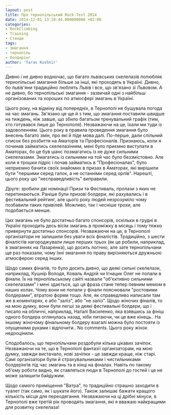 ```yaml
---
layout: post
title: Про тернопільський Rock-Test 2014
date: 2014-12-01 13:10:44.000000000 +02:00
categories:
- RockClimbing
- Training
- Стенди
tags:
- змагання
- тернопіль
- болдерінг
author: 'Taras Kushnir'
---
```


Дивно і не дивно водночас, що багато львівських скелелазів полюбляє тернопільські змагання більше за інші, які проходять в Україні. Дивно, бо львів'яни традиційно люблять Львів і все, що зв'язано зі Львовом. А не дивно, бо тернопільські змагання - зазвичай одні з найбільш організованих та хороших по атмосфері змагань в Україні.

<!--more-->

Цього року, на відміну від попередніх, в Тернополі не бушувала погода на час змагань. Зв'язано це ще й з тим, що змагання поставили швидше на тиждень, ніж завше, що збило багатьом тренувальний графік (тим, хто готувався лише до Тернополя). Незважаючи на це, їхали ми туди із задоволенням. Цього року в правила проведення змагання було внесень багато змін, про які й піде мова далі. По-перше, дали спільний список без розбиття на Аматорів та Професіоналів. Признаюсь, коли я починав займатись скелелазінням, мені було приємно виступати в Аматорах, бо це був шанс позмагатись із не дуже сильними скелелазами. Змагатись із сильними на той час було беззмістовно. Але коли я трошки підріс і почав займатись в "Професіоналах", було неприємно бачити своїх знайомих в призах в Аматорах, які вирішили бути "першими серед галок, а не останніми серед орлів". Нарешті, цього року цю "несправедливість" виправили.

Друге: зробили дві номінації Призи та Фестиваль, пролази з яких не перетинаються. Раніше були призові болдери, які рахувались і в фестивальний рейтинг, але цього року людей незрозуміло чому позбавили таких привілей. Можливо, так і чесніше трохи, але подобається менше.

Цих змагань не було достатньо багато спонсорів, оскільки в грудні в Україні проходить десь вісім змагань в проміжку в місяць і тому тяжко привернути достатньо спонсорів. Незважаючи на це, в Тернополі організатори не залишили без уваги всіх фіналістів. Традиційно, з шести фіналістів нагороджували лише перших трьох (як це робили, наприклад, в змаганнях на Лазаренка), що досить логічно, але зате тернопільчани ще раз показали, чому їхні змагання по праву вирізняються дружньою атмосферою серед інших.

Щодо самих фіналів, то було досить дивно, що деякі сильні скелелази, наприклад, Кушнір Володя, Коваль Андрій чи Ігнацик Олег не попали в фінали. Їх на тернопільському сайті назвали "об'єктивно сильними скелелазами" і мені здається, що ця фраза стане тепер певним мемом в наших колах. Чому вони не попали у фінали пояснювали "ростовими болдерами", втратою форми тощо. Але, як справедливо написали там же в коментарях, є або "заліз", або "не заліз". Щодо жіночих фіналів, то на мою думку, вони були легші за деякі фестивальні болдери, що і писало на обличчі, наприклад, Наталі Василенко, яка взявшись за фініш одного болдера оглянулась назад, ніби питаючи, чи це вже кінець.. На іншому жіночому фінальному болдеру взагалі можна було постояти із опущеними руками і відпочити.. No comments. Цього року жінок недооцінили.

Сподобалось, що тернопільчани роздобули кілька цікавих зачіпок. Незважаючи на те, що в Тернополі фантазії організаторам, на мою думку, завжди вистачало, нові зачіпки - це завжди краще, ніж старі. Самі організатори були й страхувальниками і чистильниками болдерінгів під час змагань та в кінці на фіналах. Навіть по такому об'єму роботи видно, як ставляться люди в Тернополі до гостей і це не може залишити байдужим.

Щодо самого приміщення "Ватра", то традиційно страшно заходити в туалет (так само, як і шукати його). Також залишає бажати кращого кількість місця для переодягання. Незважаючи на ці дрібні мінуси, в Тернополі вже третій рік проводять змагання, які я вважаю найкращими для розвитку скелелаза!
